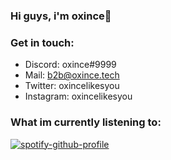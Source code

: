 ### Hi guys, i'm oxince👋

### Get in touch:
* Discord: oxince#9999
* Mail: b2b@oxince.tech
* Twitter: oxincelikesyou
* Instagram: oxincelikesyou

### What im currently listening to:
[![spotify-github-profile](https://spotify-github-profile.vercel.app/api/view?uid=r3yocjz0bge213j8wearnz35k&cover_image=true&theme=default)](https://spotify-github-profile.vercel.app/api/view?uid=r3yocjz0bge213j8wearnz35k&redirect=true)
